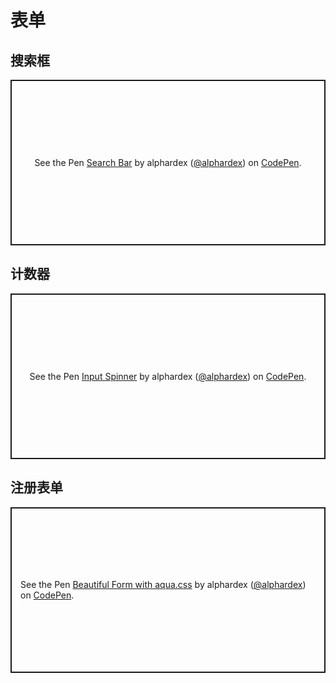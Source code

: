 # 表单

## 搜索框

<p class="codepen" data-height="265" data-theme-id="dark" data-default-tab="html,result" data-user="alphardex" data-slug-hash="vYOPYwx" style="height: 265px; box-sizing: border-box; display: flex; align-items: center; justify-content: center; border: 2px solid; margin: 1em 0; padding: 1em;" data-pen-title="Search Bar">
  <span>See the Pen <a href="https://codepen.io/alphardex/pen/vYOPYwx">
  Search Bar</a> by alphardex (<a href="https://codepen.io/alphardex">@alphardex</a>)
  on <a href="https://codepen.io">CodePen</a>.</span>
</p>
<script async src="https://static.codepen.io/assets/embed/ei.js"></script>

## 计数器

<p class="codepen" data-height="265" data-theme-id="dark" data-default-tab="html,result" data-user="alphardex" data-slug-hash="VwLNypm" style="height: 265px; box-sizing: border-box; display: flex; align-items: center; justify-content: center; border: 2px solid; margin: 1em 0; padding: 1em;" data-pen-title="Input Spinner">
  <span>See the Pen <a href="https://codepen.io/alphardex/pen/VwLNypm">
  Input Spinner</a> by alphardex (<a href="https://codepen.io/alphardex">@alphardex</a>)
  on <a href="https://codepen.io">CodePen</a>.</span>
</p>
<script async src="https://static.codepen.io/assets/embed/ei.js"></script>

## 注册表单

<p class="codepen" data-height="265" data-theme-id="dark" data-default-tab="html,result" data-user="alphardex" data-slug-hash="bGdzqBz" style="height: 265px; box-sizing: border-box; display: flex; align-items: center; justify-content: center; border: 2px solid; margin: 1em 0; padding: 1em;" data-pen-title="Beautiful Form with aqua.css">
  <span>See the Pen <a href="https://codepen.io/alphardex/pen/bGdzqBz">
  Beautiful Form with aqua.css</a> by alphardex (<a href="https://codepen.io/alphardex">@alphardex</a>)
  on <a href="https://codepen.io">CodePen</a>.</span>
</p>
<script async src="https://static.codepen.io/assets/embed/ei.js"></script>
